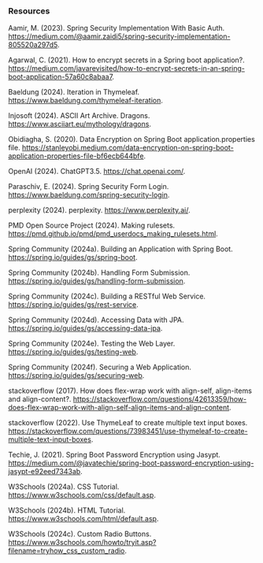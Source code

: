 ### Resources

Aamir, M. (2023). Spring Security Implementation With Basic Auth. https://medium.com/@aamir.zaidi5/spring-security-implementation-805520a297d5.

Agarwal, C. (2021). How to encrypt secrets in a Spring boot application?. https://medium.com/javarevisited/how-to-encrypt-secrets-in-an-spring-boot-application-57a60c8abaa7. 

Baeldung (2024). Iteration in Thymeleaf. https://www.baeldung.com/thymeleaf-iteration.

Injosoft (2024). ASCII Art Archive. Dragons. https://www.asciiart.eu/mythology/dragons.

Obidiagha, S. (2020). Data Encryption on Spring Boot application.properties file. https://stanleyobi.medium.com/data-encryption-on-spring-boot-application-properties-file-bf6ecb644bfe.

OpenAI (2024). ChatGPT3.5. https://chat.openai.com/.

Paraschiv, E. (2024). Spring Security Form Login. https://www.baeldung.com/spring-security-login.

perplexity (2024). perplexity. https://www.perplexity.ai/.

PMD Open Source Project (2024). Making rulesets. https://pmd.github.io/pmd/pmd_userdocs_making_rulesets.html.

Spring Community (2024a). Building an Application with Spring Boot. https://spring.io/guides/gs/spring-boot.

Spring Community (2024b). Handling Form Submission. https://spring.io/guides/gs/handling-form-submission.

Spring Community (2024c). Building a RESTful Web Service. https://spring.io/guides/gs/rest-service.

Spring Community (2024d). Accessing Data with JPA. https://spring.io/guides/gs/accessing-data-jpa.

Spring Community (2024e). Testing the Web Layer. https://spring.io/guides/gs/testing-web.

Spring Community (2024f). Securing a Web Application. https://spring.io/guides/gs/securing-web.

stackoverflow (2017). How does flex-wrap work with align-self, align-items and align-content?. https://stackoverflow.com/questions/42613359/how-does-flex-wrap-work-with-align-self-align-items-and-align-content.

stackoverflow (2022). Use ThymeLeaf to create multiple text input boxes. https://stackoverflow.com/questions/73983451/use-thymeleaf-to-create-multiple-text-input-boxes.

Techie, J. (2021). Spring Boot Password Encryption using Jasypt. https://medium.com/@javatechie/spring-boot-password-encryption-using-jasypt-e92eed7343ab.

W3Schools (2024a). CSS Tutorial. https://www.w3schools.com/css/default.asp.

W3Schools (2024b). HTML Tutorial. https://www.w3schools.com/html/default.asp.

W3Schools (2024c). Custom Radio Buttons. https://www.w3schools.com/howto/tryit.asp?filename=tryhow_css_custom_radio.
